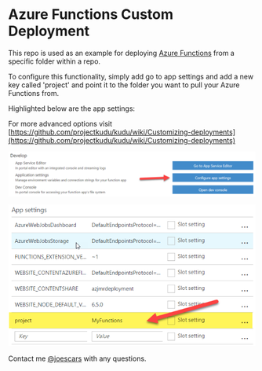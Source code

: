# Azure Functions Custom Deployment

This repo is used as an example for deploying [Azure Functions](https://azure.microsoft.com/en-us/services/functions/) from a specific folder within a repo. 

To configure this functionality, simply add go to app settings and add a new key called 'project' and point it to the folder you want to pull your Azure Functions from.

Highlighted below are the app settings:

For more advanced options visit [https://github.com/projectkudu/kudu/wiki/Customizing-deployments](https://github.com/projectkudu/kudu/wiki/Customizing-deployments)

![Access App Settings](_static/azure-function-app-settings.png "Azure Function App Settings")

![Add project settings](_static/azure-function-custom-folder-app-setting.png "Add project setting with folder name")

Contact me [@joescars](https://twitter.com/joescars) with any questions.

